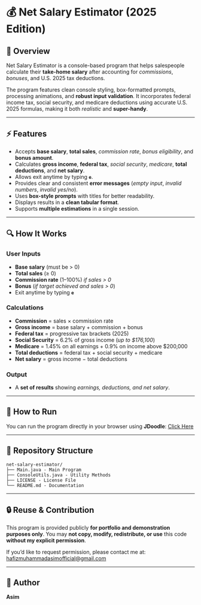 # 💰 Net Salary Estimator (2025 Edition)

## 📝 Overview

Net Salary Estimator is a console-based program that helps salespeople calculate their **take-home salary** after accounting for *commissions*, *bonuses*, and U.S. 2025 tax deductions.

The program features clean console styling, box-formatted prompts, processing animations, and **robust input validation**. It incorporates federal income tax, social security, and medicare deductions using accurate U.S. 2025 formulas, making it both *realistic* and **super-handy**.

---

## ⚡ Features

- Accepts **base salary**, **total sales**, *commission rate*, *bonus eligibility*, and **bonus amount**.  
- Calculates **gross income**, **federal tax**, *social security*, *medicare*, **total deductions**, and **net salary**.  
- Allows exit anytime by typing **`e`**.  
- Provides clear and consistent **error messages** (*empty input*, *invalid numbers*, *invalid yes/no*).  
- Uses **box-style prompts** with titles for better readability.  
- Displays results in a **clean tabular format**.  
- Supports **multiple estimations** in a single session.  

---

## 🔍 How It Works

### User Inputs
- **Base salary** (must be > 0)  
- **Total sales** (≥ 0)  
- **Commission rate** (1–100%) *if sales > 0*  
- **Bonus** (*if target achieved and sales > 0*)  
- Exit anytime by typing **`e`**  

### Calculations
- **Commission** = sales × commission rate  
- **Gross income** = base salary + commission + bonus  
- **Federal tax** = progressive tax brackets (2025)  
- **Social Security** = 6.2% of gross income (*up to $176,100*)  
- **Medicare** = 1.45% on all earnings + 0.9% on income above $200,000  
- **Total deductions** = federal tax + social security + medicare  
- **Net salary** = gross income − total deductions  

### Output
- A **set of results** showing *earnings, deductions, and net salary*.  

---

## 🏃 **How to Run**

You can run the program directly in your browser using **JDoodle**: 
[Click Here](https://www.jdoodle.com/ga/LY0wLnUkNLaOKfhzsI5LFQ%3D%3D)  

---

## 📂 Repository Structure

```text
net-salary-estimator/
├── Main.java - Main Program
├── ConsoleUtils.java - Utility Methods
├── LICENSE - License File
└── README.md - Documentation
```

---

## 🔒 Reuse & Contribution

This program is provided publicly **for portfolio and demonstration purposes only**. You may **not copy, modify, redistribute, or use** this code **without my explicit permission**.

If you’d like to request permission, please contact me at: [hafizmuhammadasimofficial@gmail.com](mailto:hafizmuhammadasimofficial@gmail.com) 

---

## 👤 Author

**Asim**
